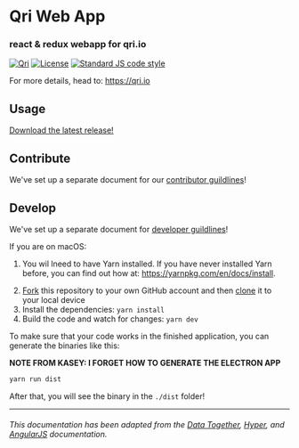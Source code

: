 # Qri Web App
### react & redux webapp for qri.io

[![Qri](https://img.shields.io/badge/made%20by-qri-magenta.svg?style=flat-square)](https://qri.io)
[![License](https://img.shields.io/github/license/qri-io/cafs.svg?style=flat-square)](./LICENSE)
[![Standard JS code style](https://img.shields.io/badge/code%20style-standardJS-green.svg?style=flat-square)](https://standardjs.com/)
<!-- [![CI](https://img.shields.io/circleci/project/github/qri-io/cafs.svg?style=flat-square)](https://circleci.com/gh/qri-io/cafs) -->

<!-- [![macOS CI Status](https://circleci.com/gh/qri-io/frontend.svg?style=shield)](https://circleci.com/gh/qri-io/frontend) -->
<!-- [![Windows CI status](https://ci.appveyor.com/api/projects/status/kqvb4oa772an58sc?svg=true)](https://ci.appveyor.com/project/zeit/hyper) -->
<!-- [![Linux CI status](https://travis-ci.org/zeit/hyper.svg?branch=master)](https://travis-ci.org/zeit/hyper) -->
<!-- [![Slack Channel](http://zeit-slackin.now.sh/badge.svg)](https://zeit.chat/) -->
<!-- [![Changelog #213](https://img.shields.io/badge/changelog-%23213-lightgrey.svg)](https://changelog.com/213) -->

For more details, head to: https://qri.io

## Usage
[Download the latest release!](https://qri.io/#installation)

## Contribute

We've set up a separate document for our [contributor guildlines](https://github.com/qri-io/frontend/CONTRIBUTOR.md)!

## Develop

We've set up a separate document for [developer guildlines](https://github.com/qri-io/frontend/DEVELOPER.md)!

If you are on macOS:

1) You wil lneed to have Yarn installed. If you have never installed Yarn before, you can find out how at: https://yarnpkg.com/en/docs/install.
2. [Fork](https://help.github.com/articles/fork-a-repo/) this repository to your own GitHub account and then [clone](https://help.github.com/articles/cloning-a-repository/) it to your local device
3. Install the dependencies: `yarn install`
4. Build the code and watch for changes: `yarn dev`

To make sure that your code works in the finished application, you can generate the binaries like this:

**NOTE FROM KASEY: I FORGET HOW TO GENERATE THE ELECTRON APP**
```bash
yarn run dist
```

After that, you will see the binary in the `./dist` folder!

------

###### This documentation has been adapted from the [Data Together](https://github.com/datatogether/datatogether), [Hyper](https://github.com/zeit/hyper), and [AngularJS](https://github.com/angular/angularJS) documentation.